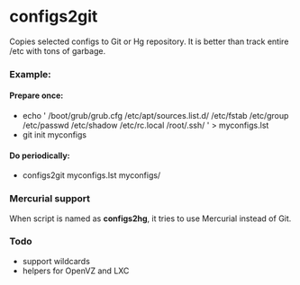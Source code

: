 # configs2git

Copies selected configs to Git or Hg repository. It is better than track entire /etc with tons of garbage.

### Example:

#### Prepare once:

* echo '
    /boot/grub/grub.cfg
    /etc/apt/sources.list.d/
    /etc/fstab
    /etc/group
    /etc/passwd
    /etc/shadow
    /etc/rc.local
    /root/.ssh/
    ' > myconfigs.lst
* git init myconfigs

#### Do periodically:

* configs2git myconfigs.lst myconfigs/

### Mercurial support

When script is named as **configs2hg**, it tries to use Mercurial instead of Git.

### Todo

* support wildcards
* helpers for OpenVZ and LXC
